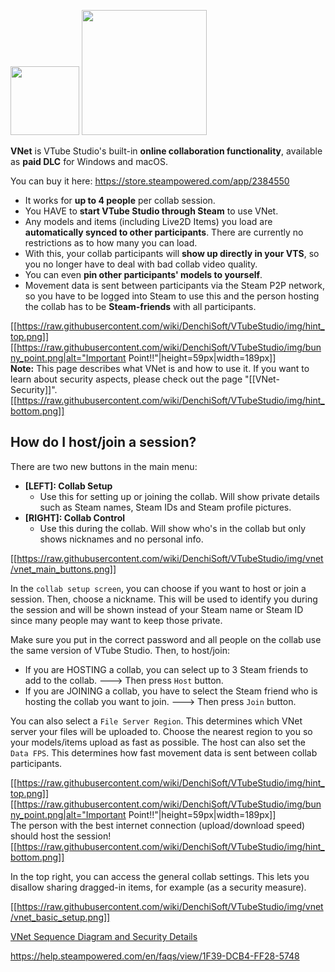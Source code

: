 

<p float="left">
  <img src="https://raw.githubusercontent.com/wiki/DenchiSoft/VTubeStudio/img/vnet/akaridance_anim.gif" width="110" /> 
  <img src="https://raw.githubusercontent.com/wiki/DenchiSoft/VTubeStudio/img/vnet/vnet_icon_text_dark.png" width="200" /> 
</p>

**VNet** is VTube Studio's built-in **online collaboration functionality**, available as **paid DLC** for Windows and macOS.

You can buy it here: https://store.steampowered.com/app/2384550

* It works for **up to 4 people** per collab session.
* You HAVE to **start VTube Studio through Steam** to use VNet.
* Any models and items (including Live2D Items) you load are **automatically synced to other participants**. There are currently no restrictions as to how many you can load.
* With this, your collab participants will **show up directly in your VTS**, so you no longer have to deal with bad collab video quality.
* You can even **pin other participants' models to yourself**.
* Movement data is sent between participants via the Steam P2P network, so you have to be logged into Steam to use this and the person hosting the collab has to be **Steam-friends** with all participants.

[[https://raw.githubusercontent.com/wiki/DenchiSoft/VTubeStudio/img/hint_top.png]]
[[https://raw.githubusercontent.com/wiki/DenchiSoft/VTubeStudio/img/bunny_point.png|alt="Important Point!!"|height=59px|width=189px]]<br/>
**Note:** This page describes what VNet is and how to use it. If you want to learn about security aspects, please check out the page "[[VNet-Security]]".
[[https://raw.githubusercontent.com/wiki/DenchiSoft/VTubeStudio/img/hint_bottom.png]]


## How do I host/join a session?

There are two new buttons in the main menu:
* **[LEFT]: Collab Setup**
  * Use this for setting up or joining the collab. Will show private details such as Steam names, Steam IDs and Steam profile pictures.
* **[RIGHT]: Collab Control**
  * Use this during the collab. Will show who's in the collab but only shows nicknames and no personal info.

[[https://raw.githubusercontent.com/wiki/DenchiSoft/VTubeStudio/img/vnet/vnet_main_buttons.png]]

In the `collab setup screen`, you can choose if you want to host or join a session. Then, choose a nickname. This will be used to identify you during the session and will be shown instead of your Steam name or Steam ID since many people may want to keep those private.

Make sure you put in the correct password and all people on the collab use the same version of VTube Studio. Then, to host/join:
* If you are HOSTING a collab, you can select up to 3 Steam friends to add to the collab. ---> Then press `Host` button.
* If you are JOINING a collab, you have to select the Steam friend who is hosting the collab you want to join.  ---> Then press `Join` button.

You can also select a `File Server Region`. This determines which VNet server your files will be uploaded to. Choose the nearest region to you so your models/items upload as fast as possible.
The host can also set the `Data FPS`. This determines how fast movement data is sent between collab participants.

[[https://raw.githubusercontent.com/wiki/DenchiSoft/VTubeStudio/img/hint_top.png]]
[[https://raw.githubusercontent.com/wiki/DenchiSoft/VTubeStudio/img/bunny_point.png|alt="Important Point!!"|height=59px|width=189px]]<br/>
The person with the best internet connection (upload/download speed) should host the session!
[[https://raw.githubusercontent.com/wiki/DenchiSoft/VTubeStudio/img/hint_bottom.png]]


In the top right, you can access the general collab settings. This lets you disallow sharing dragged-in items, for example (as a security measure).

[[https://raw.githubusercontent.com/wiki/DenchiSoft/VTubeStudio/img/vnet/vnet_basic_setup.png]]













[VNet Sequence Diagram and Security Details](https://denchisoft.com/wp-content/uploads/2023/04/vnet_setup_v1.pdf)


https://help.steampowered.com/en/faqs/view/1F39-DCB4-FF28-5748